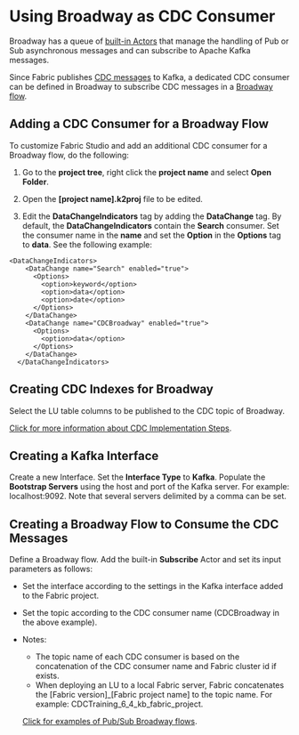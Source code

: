 # Using Broadway as CDC Consumer

Broadway has a queue of [built-in Actors](/articles/19_Broadway/actors/04_queue_actors.md) that manage the handling of Pub or Sub asynchronous messages and can subscribe to Apache Kafka messages. 

Since Fabric publishes [CDC messages](/articles/18_fabric_cdc/03_cdc_messages.md) to Kafka, a dedicated CDC consumer can be defined in Broadway to subscribe CDC messages in a [Broadway flow](/articles/19_Broadway/02a_broadway_flow_overview.md).

## Adding a CDC Consumer for a Broadway Flow

To customize Fabric Studio and add an additional CDC consumer for a Broadway flow, do the following:

1.  Go to the **project tree**, right click the **project name** and select **Open Folder**.

2.  Open the **[project name].k2proj** file to be edited.

3.  Edit the **DataChangeIndicators** tag by adding the **DataChange** tag. By default, the **DataChangeIndicators** contain the **Search** consumer.  Set the consumer name in the **name** and set the **Option** in the **Options** tag to **data**.  See the following example:

```
<DataChangeIndicators>
    <DataChange name="Search" enabled="true">
      <Options>
        <option>keyword</option>
        <option>data</option>
        <option>date</option>
      </Options>
    </DataChange>
	<DataChange name="CDCBroadway" enabled="true">
      <Options>
        <option>data</option>
      </Options>
    </DataChange>
  </DataChangeIndicators>
```

## Creating CDC Indexes for Broadway

Select the LU table columns to be published to the CDC topic of Broadway. 



[Click for more information about CDC Implementation Steps](/articles/18_fabric_cdc/05_cdc_consumers_implementation.md). 



## Creating a Kafka Interface

Create a new Interface. Set the **Interface Type** to **Kafka**.  Populate the **Bootstrap Servers** using the host and port of the Kafka server. For example: localhost:9092. Note that several servers delimited by a comma can be set.

## Creating a Broadway Flow to Consume the CDC Messages

Define a Broadway flow. Add the built-in **Subscribe** Actor and set its input parameters as follows:

- Set the interface according to the settings in the Kafka interface added to the Fabric project.

- Set the topic according to the CDC consumer name (CDCBroadway in the above example). 

- Notes:
	- The topic name of each CDC consumer is based on the concatenation of the CDC consumer name and Fabric cluster id if exists.
	- When deploying an LU to a local Fabric server, Fabric concatenates the [Fabric version]_[Fabric project name] to the topic name.
For example: CDCTraining_6_4_kb_fabric_project.

  [Click for examples of Pub/Sub Broadway flows](/articles/19_Broadway/actors/04_queue_actors.md#pub--sub-examples).



